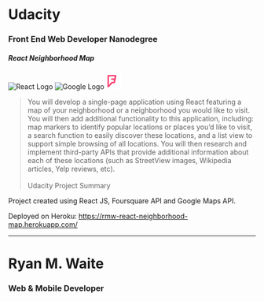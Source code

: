 # Udacity
### Front End Web Developer Nanodegree
##### React Neighborhood Map

![React Logo](favicon.ico)
![Google Logo](maps_32dp.ico)
![FourSquare Logo](fs_favicon.png)

> You will develop a single-page application using React featuring a map of your neighborhood or a neighborhood you would like to visit. You will then add additional functionality to this application, including: map markers to identify popular locations or places you’d like to visit, a search function to easily discover these locations, and a list view to support simple browsing of all locations. You will then research and implement third-party APIs that provide additional information about each of these locations (such as StreetView images, Wikipedia articles, Yelp reviews, etc).
<br/><br/>
> Udacity Project Summary

Project created using React JS, Foursquare API and Google Maps API.

Deployed on Heroku: https://rmw-react-neighborhood-map.herokuapp.com/

-----
# Ryan M. Waite
### Web & Mobile Developer
